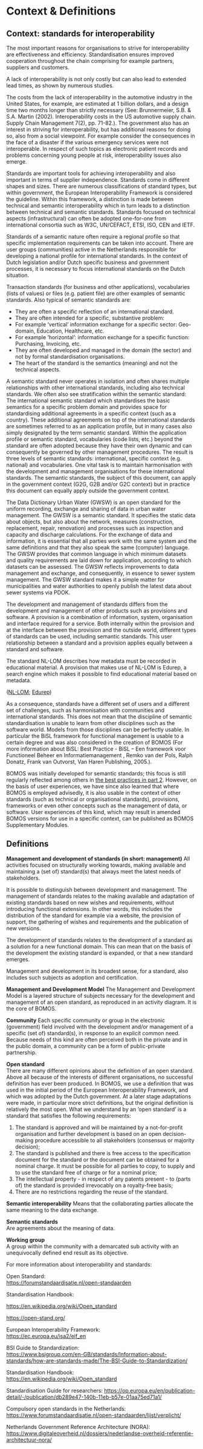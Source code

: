 # Context & Definitions

## Context: standards for interoperability

The most important reasons for organisations to strive for interoperability are effectiveness and efficiency. Standardisation ensures improved cooperation throughout the chain comprising for example partners, suppliers and customers.

A lack of interoperability is not only costly but can also lead to extended lead times, as shown by numerous studies.

The costs from the lack of interoperability in the automotive industry in the United States, for example, are estimated at 1 billion dollars, and a design time two months longer than strictly necessary (See: Brunnermeier, S.B. & S.A. Martin (2002). Interoperability costs in the US automotive supply chain. Supply Chain Management 7(2), pp. 71-82.). The government also has an interest in striving for interoperability, but has additional reasons for doing so, also from a social viewpoint. For example consider the consequences in the face of a disaster if the various emergency services were not interoperable. In respect of such topics as electronic patient records and problems concerning young people at risk, interoperability issues also emerge.

Standards are important tools for achieving interoperability and also important in terms of supplier independence. Standards come in different shapes and sizes. There are numerous classifications of standard types, but within government, the European Interoperability Framework is considered the guideline. Within this framework, a distinction is made between technical and semantic interoperability which in turn leads to a distinction between technical and semantic standards. Standards focused on technical aspects (infrastructural) can often be adopted one-for-one from international consortia such as W3C, UN/CEFACT, ETSI, ISO, CEN and IETF.

Standards of a semantic nature often require a regional profile so that specific implementation requirements can be taken into account. There are user groups (communities) active in the Netherlands responsible for developing a national profile for international standards. In the context of Dutch legislation and/or Dutch specific business and government processes, it is necessary to focus international standards on the Dutch situation.

Transaction standards (for business and other applications), vocabularies (lists of values) or files (e.g. patient file) are other examples of semantic standards. Also typical of semantic standards are:

* They are often a specific reflection of an international standard.
* They are often intended for a specific, substantive problem:
 * For example ‘vertical’ information exchange for a specific sector: Geo-domain, Education, Healthcare, etc.
 * For example ‘horizontal’: information exchange for a specific function: Purchasing, Invoicing, etc.
* They are often developed and managed in the domain (the sector) and not by formal standardisation organisations.
* The heart of the standard is the semantics (meaning) and not the technical aspects.

A semantic standard never operates in isolation and often shares multiple relationships with other international standards, including also technical standards. We often also see stratification within the semantic standard: The international semantic standard which standardises the basic semantics for a specific problem domain and provides space for standardising additional agreements in a specific context (such as a country). These additional agreements on top of the international standards are sometimes referred to as an application profile, but in many cases also simply designated by the term semantic standard. Within the application profile or semantic standard, vocabularies (code lists, etc.) beyond the standard are often adopted because they have their own dynamic and can consequently be governed by other management procedures. The result is three levels of semantic standards: international, specific context (e.g. national) and vocabularies. One vital task is to maintain harmonisation with the development and management organisations for these international standards. The semantic standards, the subject of this document, can apply in the government context (G2G, G2B and/or G2C context) but in practice this document can equally apply outside the government context.

<aside class="example" title="( Data dictionary for Urban Water (Gegevenswoordenboek Stedelijk Water)">
The Data Dictionary Urban Water (GWSW) is an open standard for the uniform recording, exchange and sharing of data in urban water management. The GWSW is a semantic standard. It specifies the static data about objects, but also about the network, measures (construction, replacement, repair, renovation) and processes such as inspection and capacity and discharge calculations. For the exchange of data and information, it is essential that all parties work with the same system and the same definitions and that they also speak the same (computer) language. The GWSW provides that common language in which minimum datasets and quality requirements are laid down for application, according to which datasets can be assessed. The GWSW reflects improvements to data management and exchange, and consequently, in essence to sewer system management. The GWSW standard makes it a simple matter for municipalities and water authorities to openly publish the latest data about sewer systems via PDOK.
</aside>

The development and management of standards differs from the development and management of other products such as provisions and software. A provision is a combination of information, system, organisation and interface required for a service. Both internally within the provision and at the interface between the provision and the outside world, different types of standards can be used, including semantic standards. This user relationship between a standard and a provision applies equally between a standard and software.

<aside class="example" title="NL-LOM and Edurep">
The standard NL-LOM describes how metadata must be recorded in educational material. A provision that makes use of NL-LOM is Edurep, a search engine which makes it possible to find educational material based on metadata.

([NL-LOM](https://www.forumstandaardisatie.nl/standaard/nl-lom);
[Edurep](https://www.kennisnet.nl/edurep/))
</aside>

As a consequence, standards have a different set of users and a different set of challenges, such as harmonisation with communities and international standards. This does not mean that the discipline of semantic standardisation is unable to learn from other disciplines such as the software world. Models from those disciplines can be perfectly usable. In particular the BiSL framework for functional management is usable to a certain degree and was also considered in the creation of BOMOS (For more information about BiSL: Best Practice - BiSL – Een framework voor Functioneel Beheer en Informatiemanagement , Remko van der Pols, Ralph Donatz, Frank van Outvorst, Van Haren Publishing, 2005.).

BOMOS was initially developed for semantic standards; this focus is still regularly reflected among others in [the best practices in part 2](https://logius-standaarden.github.io/BOMOS-Verdieping/en/). However, on the basis of user experiences, we have since also learned that where BOMOS is employed advisedly, it is also usable in the context of other standards (such as technical or organisational standards), provisions, frameworks or even other concepts such as the management of data, or software. User experiences of this kind, which may result in amended BOMOS versions for use in a specific context, can be published as BOMOS Supplementary Modules. 

## Definitions

**Management and development of standards (in short: management)**
All activities focused on structurally working towards, making available and maintaining a (set of) standard(s) that always meet the latest needs of stakeholders.

It is possible to distinguish between development and management. The management of standards relates to the making available and adaptation of existing standards based on new wishes and requirements, without introducing functional extensions. In other words, this includes the distribution of the standard for example via a website, the provision of support, the gathering of wishes and requirements and the publication of new versions.

The development of standards relates to the development of a standard as a solution for a new functional domain. This can mean that on the basis of the development the existing standard is expanded, or that a new standard emerges.

Management and development in its broadest sense, for a standard, also includes such subjects as adoption and certification. 

**Management and Development Model**
The Management and Development Model is a layered structure of subjects necessary for the development and management of an open standard, as reproduced in an activity diagram. It is the core of BOMOS.

**Community**
Each specific community or group in the electronic (government) field involved with the development and/or management of a specific (set of) standard(s), in response to an explicit common need. Because needs of this kind are often perceived both in the private and in the public domain, a community can be a form of public-private partnership.

**Open standard**  
There are many different opinions about the definition of an open standard. Above all because of the interests of different organisations, no successful definition has ever been produced. In BOMOS, we use a definition that was used in the initial period of the European Interoperability Framework, and which was adopted by the Dutch government. At a later stage adaptations were made, in particular more strict definitions, but the original definition is relatively the most open. What we understand by an ‘open standard’ is a standard that satisfies the following requirements:
1. The standard is approved and will be maintained by a not-for-profit organisation and further development is based on an open decision-making procedure accessible to all stakeholders (consensus or majority decision);
2. The standard is published and there is free access to the specification document for the standard or the document can be obtained for a nominal charge. It must be possible for all parties to copy, to supply and to use the standard free of charge or for a nominal price;
3. The intellectual property - in respect of any patents present - to (parts of) the standard is provided irrevocably on a royalty-free basis;
4. There are no restrictions regarding the reuse of the standard.

**Semantic interoperability**
Means that the collaborating parties allocate the same meaning to the data exchange.

**Semantic standards**  
Are agreements about the meaning of data.

**Working group**  
A group within the community with a demarcated sub activity with an unequivocally defined end result as its objective.

For more information about interoperability and standards:

Open Standard:  
https://forumstandaardisatie.nl/open-standaarden

Standardisation Handbook:

https://en.wikipedia.org/wiki/Open_standard

https://open-stand.org/

European Interoperability Framework:  
https://ec.europa.eu/isa2/eif_en

BSI Guide to Standardization:  
https://www.bsigroup.com/en-GB/standards/Information-about-standards/how-are-standards-made/The-BSI-Guide-to-Standardization/

Standardisation Handbook:  
https://en.wikipedia.org/wiki/Open_standard

Standardisation Guide for researchers: 
https://op.europa.eu/en/publication-detail/-/publication/db289e47-140b-11eb-b57e-01aa75ed71a1/

Compulsory open standards in the Netherlands:
https://www.forumstandaardisatie.nl/open-standaarden/lijst/verplicht/

Netherlands Government Reference Architecture (NORA):  
https://www.digitaleoverheid.nl/dossiers/nederlandse-overheid-referentie-architectuur-nora/
